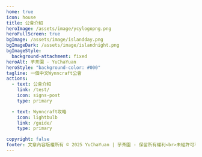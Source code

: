 ```yaml
---
home: true
icon: house
title: 公會介紹
heroImage: /assets/image/ycylogopng.png
heroFullScreen: true
bgImage: /assets/image/islandday.png
bgImageDark: /assets/image/islandnight.png
bgImageStyle:
  background-attachment: fixed
heroAlt: 芋茶園 - YuChaYuan
heroStyle: "background-color: #000"
tagline: 一個中文Wynncraft公會
actions:
  - text: 公會介紹
    link: /test/
    icon: signs-post
    type: primary

  - text: Wynncraft攻略
    icon: lightbulb
    link: /guide/
    type: primary

copyright: false
footer: 文章內容版權所有 © 2025 YuChaYuan | 芋茶園 - 保留所有權利<br>未經許可不得轉載或使用本站文章內容<br>MIT Licensed | Copyright © 2019-present Mr.Hope
---
```

